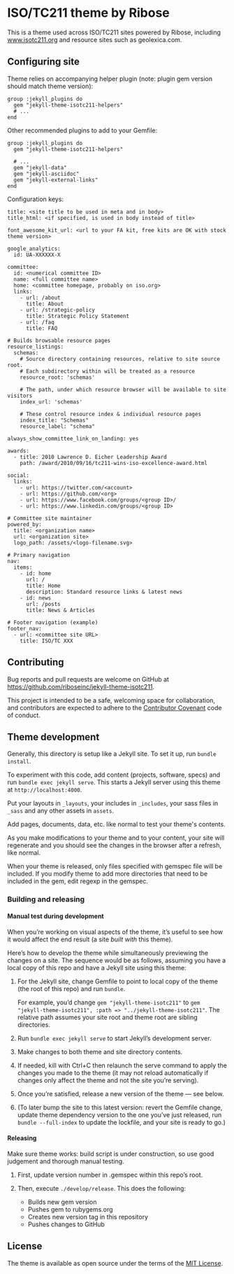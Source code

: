 # ISO/TC211 theme by Ribose

This is a theme used across ISO/TC211 sites powered by Ribose,
including www.isotc211.org and resource sites such as geolexica.com.


## Configuring site

Theme relies on accompanying helper plugin
(note: plugin gem version should match theme version):

```
group :jekyll_plugins do
  gem "jekyll-theme-isotc211-helpers"
  # ...
end
```

Other recommended plugins to add to your Gemfile:

```
group :jekyll_plugins do
  gem "jekyll-theme-isotc211-helpers"

  # ...
  gem "jekyll-data"
  gem "jekyll-asciidoc"
  gem "jekyll-external-links"
end
```

Configuration keys:

```
title: <site title to be used in meta and in body>
title_html: <if specified, is used in body instead of title>

font_awesome_kit_url: <url to your FA kit, free kits are OK with stock theme version>

google_analytics:
  id: UA-XXXXXX-X

committee:
  id: <numerical committee ID>
  name: <full committee name>
  home: <committee homepage, probably on iso.org>
  links:
    - url: /about
      title: About
    - url: /strategic-policy
      title: Strategic Policy Statement
    - url: /faq
      title: FAQ

# Builds browsable resource pages
resource_listings:
  schemas:
    # Source directory containing resources, relative to site source root.
    # Each subdirectory within will be treated as a resource
    resource_root: 'schemas'

    # The path, under which resource browser will be available to site visitors
    index_url: 'schemas'

    # These control resource index & individual resource pages
    index_title: "Schemas"
    resource_label: "schema"

always_show_committee_link_on_landing: yes

awards:
  - title: 2010 Lawrence D. Eicher Leadership Award
    path: /award/2010/09/16/tc211-wins-iso-excellence-award.html

social:
  links:
    - url: https://twitter.com/<account>
    - url: https://github.com/<org>
    - url: https://www.facebook.com/groups/<group ID>/
    - url: https://www.linkedin.com/groups/<group ID>

# Committee site maintainer
powered_by:
  title: <organization name>
  url: <organization site>
  logo_path: /assets/<logo-filename.svg>

# Primary navigation
nav:
  items:
    - id: home
      url: /
      title: Home
      description: Standard resource links & latest news
    - id: news
      url: /posts
      title: News & Articles

# Footer navigation (example)
footer_nav:
  - url: <committee site URL>
    title: ISO/TC XXX
```


## Contributing

Bug reports and pull requests are welcome on GitHub
at https://github.com/riboseinc/jekyll-theme-isotc211.

This project is intended to be a safe, welcoming space for collaboration,
and contributors are expected to adhere
to the [Contributor Covenant](http://contributor-covenant.org) code of conduct.


## Theme development

Generally, this directory is setup like a Jekyll site. To set it up,
run `bundle install`.

To experiment with this code, add content (projects, software, specs)
and run `bundle exec jekyll serve`. This starts a Jekyll server
using this theme at `http://localhost:4000`. 

Put your layouts in `_layouts`, your includes in `_includes`,
your sass files in `_sass` and any other assets in `assets`.

Add pages, documents, data, etc. like normal to test your theme's contents.

As you make modifications to your theme and to your content, your site will
regenerate and you should see the changes in the browser after a refresh,
like normal.

When your theme is released, only files specified with gemspec file
will be included. If you modify theme to add more directories that
need to be included in the gem, edit regexp in the gemspec.

### Building and releasing

#### Manual test during development

When you’re working on visual aspects of the theme, it’s useful
to see how it would affect the end result (a site *built with* this theme).

Here’s how to develop the theme while simultaneously previewing the changes
on a site. The sequence would be as follows, assuming you have a local copy
of this repo and have a Jekyll site using this theme:

1. For the Jekyll site, change Gemfile to point to local copy
   of the theme (the root of this repo) and run `bundle`.

   For example, you’d change `gem "jekyll-theme-isotc211"`
   to `gem "jekyll-theme-isotc211", :path => "../jekyll-theme-isotc211"`.
   The relative path assumes your site root and theme root are sibling directories.

2. Run `bundle exec jekyll serve` to start Jekyll’s development server.

3. Make changes to both theme and site directory contents.

4. If needed, kill with Ctrl+C then relaunch the serve command
   to apply the changes you made to the theme
   (it may not reload automatically if changes only affect the theme and not the site
   you’re serving).

4. Once you’re satisfied, release a new version of the theme — see below.

5. (To later bump the site to this latest version: revert the Gemfile change,
   update theme dependency version to the one you’ve just released,
   run `bundle --full-index` to update the lockfile,
   and your site is ready to go.)

#### Releasing

Make sure theme works: build script is under construction,
so use good judgement and thorough manual testing.

1. First, update version number in .gemspec within this repo’s root.

2. Then, execute `./develop/release`. This does the following:

   * Builds new gem version
   * Pushes gem to rubygems.org
   * Creates new version tag in this repository
   * Pushes changes to GitHub


## License

The theme is available as open source under the terms of the [MIT License](https://opensource.org/licenses/MIT).
